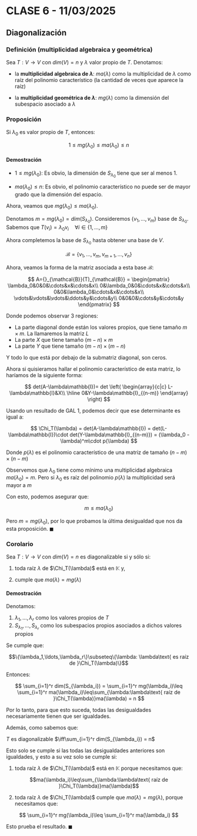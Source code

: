 # CLASE 6 - 11/03/2025

## Diagonalización

### Definición (multiplicidad algebraica y geométrica)

Sea $T:V\to V$ con $dim(V) = n$ y $\lambda$ valor propio de $T$. Denotamos:

- la **multiplicidad algebraica de $\lambda$**: $ma(\lambda)$ como la multiplicidad de $\lambda$ como raíz del polinomio característico (la cantidad de veces que aparece la raíz)

- la **multiplicidad geométrica de $\lambda$**: $mg(\lambda)$ como la dimensión del subespacio asociado a $\lambda$

### Proposición

Si $\lambda_0$ es valor propio de $T$, entonces:

$$1\leq mg(\lambda_0)\leq ma(\lambda_0)\leq n$$

#### Demostración

- $1\leq mg(\lambda_0)$: Es obvio, la dimensión de $S_{\lambda_0}$ tiene que ser al menos 1.

- $ma(\lambda_0)\leq n$: Es obvio, el polinomio característico no puede ser de mayor grado que la dimensión del espacio.

Ahora, veamos que $mg(\lambda_0)\leq ma(\lambda_0)$.

Denotamos $m=mg(\lambda_0)=dim(S_{\lambda_0})$. Consideremos $\{v_1,\ldots,v_m\}$ base de $S_{\lambda_0}$.
Sabemos que $T(v_i) = \lambda_0 v_i\quad\forall i\in\{1,\ldots,m\}$

Ahora completemos la base de $S_{\lambda_0}$ hasta obtener una base de $V$.

$$
\mathcal{B}=\{v_1,\ldots,v_m, v_{m+1},\ldots, v_n\}
$$

Ahora, veamos la forma de la matriz asociada a esta base $\mathcal{B}$:

$$
A={}_{\mathcal{B}}(T)_{\mathcal{B}} =
\begin{pmatrix}
\lambda_0&0&0&\cdots&x&\cdots&x\\
0&\lambda_0&0&\cdots&x&\cdots&x\\
0&0&\lambda_0&\cdots&x&\cdots&x\\
\vdots&\vdots&\vdots&\ddots&y&\cdots&y\\
0&0&0&\cdots&y&\cdots&y
\end{pmatrix}
$$

Donde podemos observar 3 regiones:

- La parte diagonal donde están los valores propios, que tiene tamaño $m\times m$. La llamaremos la matriz $L$
- La parte $X$ que tiene tamaño $(m-n)\times m$
- La parte $Y$ que tiene tamaño $(m-n)\times(m-n)$

Y todo lo que está por debajo de la submatriz diagonal, son ceros.

Ahora si quisieramos hallar el polinomio característico de esta matriz, lo haríamos de la siguiente forma:

$$
det(A-\lambda\mathbb{I})=
det
\left(
\begin{array}{c|c}
L-\lambda\mathbb{I}&X\\
\hline
0&Y-\lambda\mathbb{I}_{(n-m)}
\end{array}
\right)
$$

Usando un resultado de GAL 1, podemos decir que ese determinante es igual a:

$$
\Chi_T(\lambda) = det(A-\lambda\mathbb{I}) = det(L-\lambda\mathbb{I})\cdot det(Y-\lambda\mathbb{I}_{(n-m)}) = (\lambda_0 - \lambda)^m\cdot p(\lambda)
$$

Donde $p(\lambda)$ es el polinomio característico de una matriz de tamaño $(n-m)\times(n-m)$

Observemos que $\lambda_0$ tiene como mínimo una multiplicidad algebraica $ma(\lambda_0) = m$. Pero si $\lambda_0$ es raíz del polinomio $p(\lambda)$ la multiplicidad será mayor a $m$

Con esto, podemos asegurar que:

$$
m\leq ma(\lambda_0)
$$

Pero $m=mg(\lambda_0)$, por lo que probamos la última desigualdad que nos da esta proposición. $\blacksquare$

### Corolario

Sea $T:V\to V$ con $dim(V) = n$ es diagonalizable si y sólo si:

1. toda raíz $\lambda$ de $\Chi_T(\lambda)$ está en $\mathbb{K}$ y,

2. cumple que $ma(\lambda) = mg(\lambda)$

#### Demostración

Denotamos:

1. $\lambda_1,\ldots,\lambda_r$ como los valores propios de $T$
2. $S_{\lambda_1},\ldots,S_{\lambda_r}$ como los subespacios propios asociados a dichos valores propios

Se cumple que:

$$\{\lambda_1,\ldots,\lambda_r\}\subseteq\{\lambda: \lambda\text{ es raíz de }\Chi_T(\lambda)\}$$

Entonces:

$$
\sum_{i=1}^r dim(S_{\lambda_i}) = \sum_{i=1}^r mg(\lambda_i)\leq \sum_{i=1}^r ma(\lambda_i)\leq\sum_{\lambda:\lambda\text{ raíz de }\Chi_T(\lambda)}ma(\lambda) = n
$$

Por lo tanto, para que esto suceda, todas las desigualdades necesariamente tienen que ser igualdades.

Además, como sabemos que:

$T$ es diagonalizable $\iff\sum_{i=1}^r dim(S_{\lambda_i}) = n$

Esto solo se cumple si las todas las desigualdades anteriores son igualdades, y esto a su vez solo se cumple si:

1. toda raíz $\lambda$ de $\Chi_T(\lambda)$ está en $\mathbb{K}$ porque necesitamos que: 

$$ma(\lambda_i)\leq\sum_{\lambda:\lambda\text{ raíz de }\Chi_T(\lambda)}ma(\lambda)$$

2. toda raíz $\lambda$ de $\Chi_T(\lambda)$ cumple que $ma(\lambda) = mg(\lambda)$, porque necesitamos que:

$$
\sum_{i=1}^r mg(\lambda_i)\leq \sum_{i=1}^r ma(\lambda_i)
$$

Esto prueba el resultado. $\blacksquare$